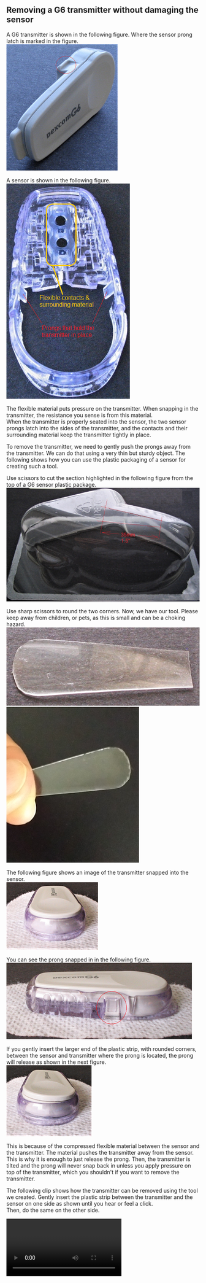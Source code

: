 ## Removing a G6 transmitter without damaging the sensor  
  
A G6 transmitter is shown in the following figure.  Where the sensor prong latch is marked in the figure.  
![](./images/g6-tx-side-2.png)  

A sensor is shown in the following figure.  
![](./images/g6-snsr-top.png)    

The flexible material puts pressure on the transmitter.  When snapping in the transmitter, the resistance you sense is from this material.  
When the transmitter is properly seated into the sensor, the two sensor prongs latch into the sides of the transmitter, and the contacts and their surrounding material keep the transmitter tightly in place.  

To remove the transmitter, we need to gently push the prongs away from the transmitter.  We can do that using a very thin but sturdy object.  The following shows how you can use the plastic packaging of a sensor for creating such a tool.

Use scissors to cut the section highlighted in the following figure from the top of a G6 sensor plastic package.  
![](./images/g6-snsr-pckg.png)  

Use sharp scissors to round the two corners.  Now, we have our tool.  Please keep away from children, or pets, as this is small and can be a choking hazard.  
![](./images/cut-tool-2.png)  
![](./images/cut_tool.png)  

The following figure shows an image of the transmitter snapped into the sensor.  
![](./images/g6-tx-in-sensor.png)  

You can see the prong snapped in in the following figure.  
![](./images/tx-snsr-side.png)  

If you gently insert the larger end of the plastic strip, with rounded corners, between the sensor and transmitter where the prong is located, the prong will release as shown in the next figure.    
![](./images/g6-tx-sensor2.png)  

This is because of the compressed flexible material between the sensor and the transmitter.  The material pushes the transmitter away from the sensor.  This is why it is enough to just release the prong.  Then, the transmitter is tilted and the prong will never snap back in unless you apply pressure on top of the transmitter, which you shouldn't if you want to remove the transmitter.  

The following clip shows how the transmitter can be removed using the tool we created.  Gently insert the plastic strip between the transmitter and the sensor on one side as shown until you hear or feel a click.  
Then, do the same on the other side.  

<video width="300" src="./videos/Remove-G6-TX.mp4" controls>  

[![TX removal clip](https://img.youtube.com/vi/T7ZioU8cvts/0.jpg)](https://www.youtube.com/watch?v=T7ZioU8cvts)  

[![TX removal clip2](https://img.youtube.com/vi/6W8bT8cq29U/0.jpg)](https://www.youtube.com/watch?v=6W8bT8cq29U)  
